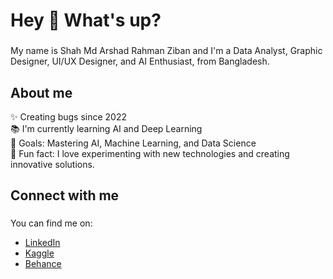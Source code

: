 <h1 align="left">Hey 👋 What's up?</h1>

### 

<p align="left">My name is Shah Md Arshad Rahman Ziban and I'm a Data Analyst, Graphic Designer, UI/UX Designer, and AI Enthusiast, from Bangladesh.</p>

### 

<h2 align="left">About me</h2>


<p align="left">✨ Creating bugs since 2022<br>📚 I'm currently learning AI and Deep Learning<br>🎯 Goals: Mastering AI, Machine Learning, and Data Science<br>🎲 Fun fact: I love experimenting with new technologies and creating innovative solutions.</p>


<h2 align="left">Connect with me</h2>

### 

<p align="left">You can find me on:</p>

<ul>
  <li><a href="https://www.linkedin.com/in/shah-md-arshad-rahman-ziban-484649263">LinkedIn</a></li>
  <li><a href="https://www.kaggle.com/arshadrahmanziban">Kaggle</a></li>
  <li><a href="https://www.behance.net/arshadziban">Behance</a></li>
</ul>
